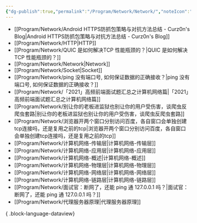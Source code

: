 ```yaml
---
{"dg-publish":true,"permalink":"/Program/Network/Network/","noteIcon":""}
---
```


- [[Program/Network/Android HTTPS防抓包策略与对抗方法总结 - Curz0n's Blog\|Android HTTPS防抓包策略与对抗方法总结 - Curz0n's Blog]]
- [[Program/Network/HTTP\|HTTP]]
- [[Program/Network/QUIC 是如何解决TCP 性能瓶颈的？\|QUIC 是如何解决TCP 性能瓶颈的？]]
- [[Program/Network/Network\|Network]]
- [[Program/Network/Socket\|Socket]]
- [[Program/Network/ping 没有端口号, 如何保证数据的正确接收？\|ping 没有端口号, 如何保证数据的正确接收？]]
- [[Program/Network/「2021」高频前端面试题汇总之计算机网络篇\|「2021」高频前端面试题汇总之计算机网络篇]]
- [[Program/Network/别让你的老板进监狱也别让你的用户受伤害，谈爬虫反爬虫套路\|别让你的老板进监狱也别让你的用户受伤害，谈爬虫反爬虫套路]]
- [[Program/Network/浏览器开两个窗口分别访问百度，各自窗口会单独创建tcp连接吗，还是复用之前的tcp\|浏览器开两个窗口分别访问百度，各自窗口会单独创建tcp连接吗，还是复用之前的tcp]]
- [[Program/Network/计算机网络-传输层\|计算机网络-传输层]]
- [[Program/Network/计算机网络-应用层\|计算机网络-应用层]]
- [[Program/Network/计算机网络-概述\|计算机网络-概述]]
- [[Program/Network/计算机网络-物理层\|计算机网络-物理层]]
- [[Program/Network/计算机网络-网络层\|计算机网络-网络层]]
- [[Program/Network/计算机网络-链路层\|计算机网络-链路层]]
- [[Program/Network/面试官：断网了，还能 ping 通 127.0.0.1 吗？\|面试官：断网了，还能 ping 通 127.0.0.1 吗？]]
- [[Program/Network/代理服务器原理\|代理服务器原理]]

{ .block-language-dataview}